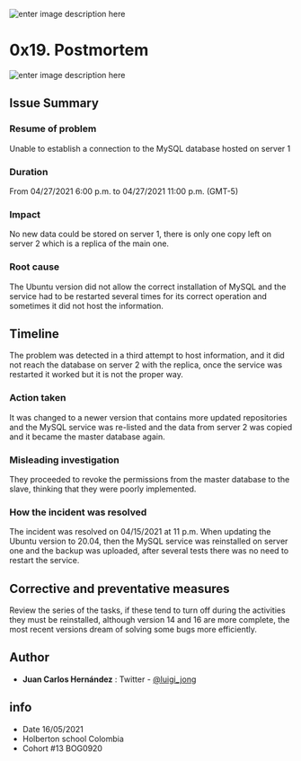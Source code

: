 ![enter image description here](https://i.imgur.com/VhsBY7O.png)
# 0x19. Postmortem
![enter image description here](https://i.imgur.com/0rRhQfr.jpg)

## Issue Summary

### Resume of problem

Unable to establish a connection to the MySQL database hosted on server 1

### Duration

From 04/27/2021 6:00 p.m. to 04/27/2021 11:00 p.m. (GMT-5)

### Impact

No new data could be stored on server 1, there is only one copy left on server 2 which is a replica of the main one.

### Root cause

The Ubuntu version did not allow the correct installation of MySQL and the service had to be restarted several times for its correct operation and sometimes it did not host the information.

## Timeline

The problem was detected in a third attempt to host information, and it did not reach the database on server 2 with the replica, once the service was restarted it worked but it is not the proper way.

### Action taken

It was changed to a newer version that contains more updated repositories and the MySQL service was re-listed and the data from server 2 was copied and it became the master database again.

### Misleading investigation

They proceeded to revoke the permissions from the master database to the slave, thinking that they were poorly implemented.

### How the incident was resolved

The incident was resolved on 04/15/2021 at 11 p.m. When updating the Ubuntu version to 20.04, then the MySQL service was reinstalled on server one and the backup was uploaded, after several tests there was no need to restart the service.


## Corrective and preventative measures

Review the series of the tasks, if these tend to turn off during the activities they must be reinstalled, although version 14 and 16 are more complete, the most recent versions dream of solving some bugs more efficiently.

## Author
 
 - **Juan Carlos Hernández** : Twitter - [@luigi_jong](https://twitter.com/luigi_jong)
 
##  info

 - Date 16/05/2021
 - Holberton school Colombia 
 - Cohort #13 BOG0920